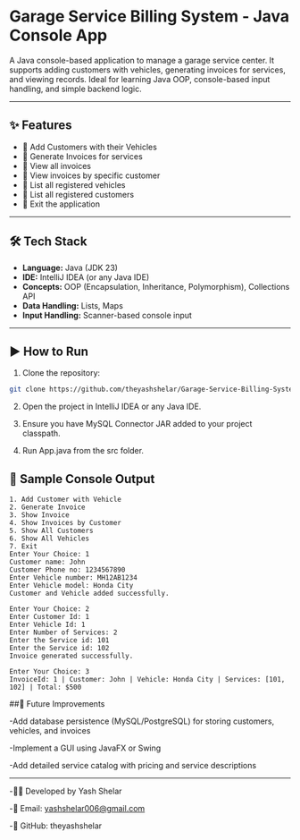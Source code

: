 # Garage Service Billing System - Java Console App

A Java console-based application to manage a garage service center. It supports adding customers with vehicles, generating invoices for services, and viewing records. Ideal for learning Java OOP, console-based input handling, and simple backend logic.

---

## ✨ Features

- 👤 Add Customers with their Vehicles  
- 🧾 Generate Invoices for services  
- 📄 View all invoices  
- 🔎 View invoices by specific customer  
- 🚗 List all registered vehicles  
- 👥 List all registered customers  
- 🚪 Exit the application  

---

## 🛠 Tech Stack

- **Language:** Java (JDK 23)  
- **IDE:** IntelliJ IDEA (or any Java IDE)  
- **Concepts:** OOP (Encapsulation, Inheritance, Polymorphism), Collections API  
- **Data Handling:** Lists, Maps  
- **Input Handling:** Scanner-based console input  

---

## ▶️ How to Run

1. Clone the repository:
```bash
git clone https://github.com/theyashshelar/Garage-Service-Billing-System.git
```
2. Open the project in IntelliJ IDEA or any Java IDE.

3. Ensure you have MySQL Connector JAR added to your project classpath.

4. Run App.java from the src folder.

## 📸 Sample Console Output

```console
1. Add Customer with Vehicle
2. Generate Invoice 
3. Show Invoice
4. Show Invoices by Customer
5. Show All Customers
6. Show All Vehicles
7. Exit
Enter Your Choice: 1
Customer name: John
Customer Phone no: 1234567890
Enter Vehicle number: MH12AB1234
Enter Vehicle model: Honda City
Customer and Vehicle added successfully.

Enter Your Choice: 2
Enter Customer Id: 1
Enter Vehicle Id: 1
Enter Number of Services: 2
Enter the Service id: 101
Enter the Service id: 102
Invoice generated successfully.

Enter Your Choice: 3
InvoiceId: 1 | Customer: John | Vehicle: Honda City | Services: [101, 102] | Total: $500
```

##🚀 Future Improvements

-Add database persistence (MySQL/PostgreSQL) for storing customers, vehicles, and invoices

-Implement a GUI using JavaFX or Swing

-Add detailed service catalog with pricing and service descriptions

---

-👨‍💻 Developed by Yash Shelar

-📧 Email: yashshelar006@gmail.com

-🔗 GitHub: theyashshelar


